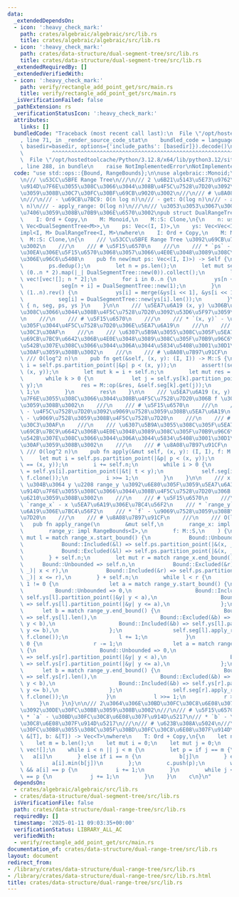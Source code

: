 ```yaml
---
data:
  _extendedDependsOn:
  - icon: ':heavy_check_mark:'
    path: crates/algebraic/algebraic/src/lib.rs
    title: crates/algebraic/algebraic/src/lib.rs
  - icon: ':heavy_check_mark:'
    path: crates/data-structure/dual-segment-tree/src/lib.rs
    title: crates/data-structure/dual-segment-tree/src/lib.rs
  _extendedRequiredBy: []
  _extendedVerifiedWith:
  - icon: ':heavy_check_mark:'
    path: verify/rectangle_add_point_get/src/main.rs
    title: verify/rectangle_add_point_get/src/main.rs
  _isVerificationFailed: false
  _pathExtension: rs
  _verificationStatusIcon: ':heavy_check_mark:'
  attributes:
    links: []
  bundledCode: "Traceback (most recent call last):\n  File \"/opt/hostedtoolcache/Python/3.12.8/x64/lib/python3.12/site-packages/onlinejudge_verify/documentation/build.py\"\
    , line 71, in _render_source_code_stat\n    bundled_code = language.bundle(stat.path,\
    \ basedir=basedir, options={'include_paths': [basedir]}).decode()\n          \
    \         ^^^^^^^^^^^^^^^^^^^^^^^^^^^^^^^^^^^^^^^^^^^^^^^^^^^^^^^^^^^^^^^^^^^^^^^^^^^^^^^^^\n\
    \  File \"/opt/hostedtoolcache/Python/3.12.8/x64/lib/python3.12/site-packages/onlinejudge_verify/languages/rust.py\"\
    , line 288, in bundle\n    raise NotImplementedError\nNotImplementedError\n"
  code: "use std::ops::{Bound, RangeBounds};\n\nuse algebraic::Monoid;\nuse dual_segment_tree::DualSegmentTree;\n\
    \n/// \u53CC\u5BFE Range Tree\n///\n/// 2 \u6B21\u5143\u5E73\u9762\u4E0A\u306B\
    \u914D\u7F6E\u3055\u308C\u3066\u3044\u308B\u4F5C\u7528\u7D20\u3092\u7BA1\u7406\
    \u3059\u308B\u30C7\u30FC\u30BF\u69CB\u9020\u3002\n///\n/// # \u8A08\u7B97\u91CF\
    \n///\n/// - \u69CB\u7BC9: O(n log n)\n/// - get: O(log n)\n/// - apply: O(log\
    \ n)\n/// - apply_range: O(log n)\n///\n/// \u3053\u3053\u3067\u3001n \u306F\u7BA1\
    \u7406\u3059\u308B\u70B9\u306E\u6570\u3002\npub struct DualRangeTree<I, M>\nwhere\n\
    \    I: Ord + Copy,\n    M: Monoid,\n    M::S: Clone,\n{\n    n: usize,\n    seg:\
    \ Vec<DualSegmentTree<M>>,\n    ps: Vec<(I, I)>,\n    ys: Vec<Vec<I>>,\n}\n\n\
    impl<I, M> DualRangeTree<I, M>\nwhere\n    I: Ord + Copy,\n    M: Monoid,\n  \
    \  M::S: Clone,\n{\n    /// \u53CC\u5BFE Range Tree \u3092\u69CB\u7BC9\u3059\u308B\
    \u3002\n    ///\n    /// # \u5F15\u6570\n    ///\n    /// * `ps` - get \u30AF\u30A8\
    \u30EA\u306E\u5F15\u6570\u3068\u3057\u3066\u4E0E\u3048\u3089\u308C\u308B\u70B9\
    \u306E\u96C6\u5408\n    pub fn new(mut ps: Vec<(I, I)>) -> Self {\n        ps.sort();\n\
    \        ps.dedup();\n        let n = ps.len();\n        let mut seg: Vec<_> =\
    \ (0..n * 2).map(|_| DualSegmentTree::new(0)).collect();\n        let mut ys =\
    \ vec![vec![]; n * 2];\n        for i in 0..n {\n            ys[n + i].push(ps[i].1);\n\
    \            seg[n + i] = DualSegmentTree::new(1);\n        }\n        for i in\
    \ (1..n).rev() {\n            ys[i] = merge(&ys[i << 1], &ys[i << 1 | 1]);\n \
    \           seg[i] = DualSegmentTree::new(ys[i].len());\n        }\n        Self\
    \ { n, seg, ps, ys }\n    }\n\n    /// \u5EA7\u6A19 (x, y) \u306B\u914D\u7F6E\u3055\
    \u308C\u3066\u3044\u308B\u4F5C\u7528\u7D20\u3092\u53D6\u5F97\u3059\u308B\u3002\
    \n    ///\n    /// # \u5F15\u6570\n    ///\n    /// * `(x, y)` - \u53D6\u5F97\u3057\
    \u305F\u3044\u4F5C\u7528\u7D20\u306E\u5EA7\u6A19\n    ///\n    /// # \u30D1\u30CB\
    \u30C3\u30AF\n    ///\n    /// \u6307\u5B9A\u3055\u308C\u305F\u5EA7\u6A19\u304C\
    \u69CB\u7BC9\u6642\u306B\u4E0E\u3048\u3089\u308C\u305F\u70B9\u96C6\u5408\u306B\
    \u542B\u307E\u308C\u3066\u3044\u306A\u3044\u5834\u5408\u3001\u30D1\u30CB\u30C3\
    \u30AF\u3059\u308B\u3002\n    ///\n    /// # \u8A08\u7B97\u91CF\n    ///\n   \
    \ /// O(log^2 n)\n    pub fn get(&self, (x, y): (I, I)) -> M::S {\n        let\
    \ i = self.ps.partition_point(|&p| p < (x, y));\n        assert!(self.ps[i] ==\
    \ (x, y));\n        let mut k = i + self.n;\n        let mut res = M::e();\n \
    \       while k > 0 {\n            let j = self.ys[k].partition_point(|&t| t <\
    \ y);\n            res = M::op(&res, &self.seg[k].get(j));\n            k >>=\
    \ 1;\n        }\n        res\n    }\n\n    /// \u5EA7\u6A19 (x, y) \u306B\u914D\
    \u7F6E\u3055\u308C\u3066\u3044\u308B\u4F5C\u7528\u7D20\u306B f \u3092\u5408\u6210\
    \u3059\u308B\u3002\n    ///\n    /// # \u5F15\u6570\n    ///\n    /// * `(x, y)`\
    \ - \u4F5C\u7528\u7D20\u3092\u9069\u7528\u3059\u308B\u5EA7\u6A19\n    /// * `f`\
    \ - \u9069\u7528\u3059\u308B\u4F5C\u7528\u7D20\n    ///\n    /// # \u30D1\u30CB\
    \u30C3\u30AF\n    ///\n    /// \u6307\u5B9A\u3055\u308C\u305F\u5EA7\u6A19\u304C\
    \u69CB\u7BC9\u6642\u306B\u4E0E\u3048\u3089\u308C\u305F\u70B9\u96C6\u5408\u306B\
    \u542B\u307E\u308C\u3066\u3044\u306A\u3044\u5834\u5408\u3001\u30D1\u30CB\u30C3\
    \u30AF\u3059\u308B\u3002\n    ///\n    /// # \u8A08\u7B97\u91CF\n    ///\n   \
    \ /// O(log^2 n)\n    pub fn apply(&mut self, (x, y): (I, I), f: M::S) {\n   \
    \     let mut i = self.ps.partition_point(|&p| p < (x, y));\n        assert!(self.ps[i]\
    \ == (x, y));\n        i += self.n;\n        while i > 0 {\n            let j\
    \ = self.ys[i].partition_point(|&t| t < y);\n            self.seg[i].apply(j,\
    \ f.clone());\n            i >>= 1;\n        }\n    }\n\n    /// x \u2208 range_x\
    \ \u304B\u3064 y \u2208 range_y \u3092\u6E80\u305F\u3059\u5EA7\u6A19 (x, y) \u306B\
    \u914D\u7F6E\u3055\u308C\u3066\u3044\u308B\u4F5C\u7528\u7D20\u306B f \u3092\u5408\
    \u6210\u3059\u308B\u3002\n    ///\n    /// # \u5F15\u6570\n    ///\n    /// *\
    \ `range_x` - x \u5EA7\u6A19\u306E\u7BC4\u56F2\n    /// * `range_y` - y \u5EA7\
    \u6A19\u306E\u7BC4\u56F2\n    /// * `f` - \u9069\u7528\u3059\u308B\u4F5C\u7528\
    \u7D20\n    ///\n    /// # \u8A08\u7B97\u91CF\n    ///\n    /// O(log^2 n)\n \
    \   pub fn apply_range(\n        &mut self,\n        range_x: impl RangeBounds<I>,\n\
    \        range_y: impl RangeBounds<I>,\n        f: M::S,\n    ) {\n        let\
    \ mut l = match range_x.start_bound() {\n            Bound::Unbounded => 0,\n\
    \            Bound::Included(&l) => self.ps.partition_point(|&(x, _)| x < l),\n\
    \            Bound::Excluded(&l) => self.ps.partition_point(|&(x, _)| x <= l),\n\
    \        } + self.n;\n        let mut r = match range_x.end_bound() {\n      \
    \      Bound::Unbounded => self.n,\n            Bound::Excluded(&r) => self.ps.partition_point(|&(x,\
    \ _)| x < r),\n            Bound::Included(&r) => self.ps.partition_point(|&(x,\
    \ _)| x <= r),\n        } + self.n;\n        while l < r {\n            if l &\
    \ 1 != 0 {\n                let a = match range_y.start_bound() {\n          \
    \          Bound::Unbounded => 0,\n                    Bound::Included(&a) =>\
    \ self.ys[l].partition_point(|&y| y < a),\n                    Bound::Excluded(&a)\
    \ => self.ys[l].partition_point(|&y| y <= a),\n                };\n          \
    \      let b = match range_y.end_bound() {\n                    Bound::Unbounded\
    \ => self.ys[l].len(),\n                    Bound::Excluded(&b) => self.ys[l].partition_point(|&y|\
    \ y < b),\n                    Bound::Included(&b) => self.ys[l].partition_point(|&y|\
    \ y <= b),\n                };\n                self.seg[l].apply_range(a..b,\
    \ f.clone());\n                l += 1;\n            }\n            if r & 1 !=\
    \ 0 {\n                r -= 1;\n                let a = match range_y.start_bound()\
    \ {\n                    Bound::Unbounded => 0,\n                    Bound::Included(&a)\
    \ => self.ys[r].partition_point(|&y| y < a),\n                    Bound::Excluded(&a)\
    \ => self.ys[r].partition_point(|&y| y <= a),\n                };\n          \
    \      let b = match range_y.end_bound() {\n                    Bound::Unbounded\
    \ => self.ys[r].len(),\n                    Bound::Excluded(&b) => self.ys[r].partition_point(|&y|\
    \ y < b),\n                    Bound::Included(&b) => self.ys[r].partition_point(|&y|\
    \ y <= b),\n                };\n                self.seg[r].apply_range(a..b,\
    \ f.clone());\n            }\n            l >>= 1;\n            r >>= 1;\n   \
    \     }\n    }\n}\n\n/// 2\u3064\u306E\u30BD\u30FC\u30C8\u6E08\u307F\u914D\u5217\
    \u3092\u30DE\u30FC\u30B8\u3059\u308B\u3002\n///\n/// # \u5F15\u6570\n///\n///\
    \ * `a` - \u30BD\u30FC\u30C8\u6E08\u307F\u914D\u5217\n/// * `b` - \u30BD\u30FC\
    \u30C8\u6E08\u307F\u914D\u5217\n///\n/// # \u623B\u308A\u5024\n///\n/// \u30DE\
    \u30FC\u30B8\u3055\u308C\u305F\u30BD\u30FC\u30C8\u6E08\u307F\u914D\u5217\nfn merge<T>(a:\
    \ &[T], b: &[T]) -> Vec<T>\nwhere\n    T: Ord + Copy,\n{\n    let n = a.len();\n\
    \    let m = b.len();\n    let mut i = 0;\n    let mut j = 0;\n    let mut c =\
    \ vec![];\n    while i < n || j < m {\n        let p = if j == m {\n         \
    \   a[i]\n        } else if i == n {\n            b[j]\n        } else {\n   \
    \         a[i].min(b[j])\n        };\n        c.push(p);\n        while i < n\
    \ && a[i] == p {\n            i += 1;\n        }\n        while j < m && b[j]\
    \ == p {\n            j += 1;\n        }\n    }\n    c\n}\n"
  dependsOn:
  - crates/algebraic/algebraic/src/lib.rs
  - crates/data-structure/dual-segment-tree/src/lib.rs
  isVerificationFile: false
  path: crates/data-structure/dual-range-tree/src/lib.rs
  requiredBy: []
  timestamp: '2025-01-11 09:03:35+00:00'
  verificationStatus: LIBRARY_ALL_AC
  verifiedWith:
  - verify/rectangle_add_point_get/src/main.rs
documentation_of: crates/data-structure/dual-range-tree/src/lib.rs
layout: document
redirect_from:
- /library/crates/data-structure/dual-range-tree/src/lib.rs
- /library/crates/data-structure/dual-range-tree/src/lib.rs.html
title: crates/data-structure/dual-range-tree/src/lib.rs
---
```

